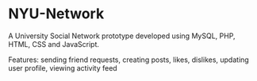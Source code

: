# NYU-Network

A University Social Network prototype developed using MySQL, PHP, HTML, CSS and JavaScript.

Features: sending friend requests, creating posts, likes, dislikes, updating user profile, viewing activity feed
